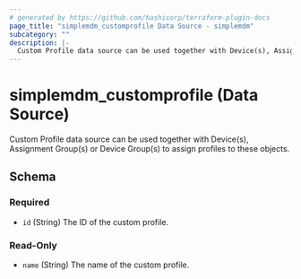 ```yaml
---
# generated by https://github.com/hashicorp/terraform-plugin-docs
page_title: "simplemdm_customprofile Data Source - simplemdm"
subcategory: ""
description: |-
  Custom Profile data source can be used together with Device(s), Assignment Group(s) or Device Group(s) to assign profiles to these objects.
---
```


# simplemdm_customprofile (Data Source)

Custom Profile data source can be used together with Device(s), Assignment Group(s) or Device Group(s) to assign profiles to these objects.



<!-- schema generated by tfplugindocs -->
## Schema

### Required

- `id` (String) The ID of the custom profile.

### Read-Only

- `name` (String) The name of the custom profile.
